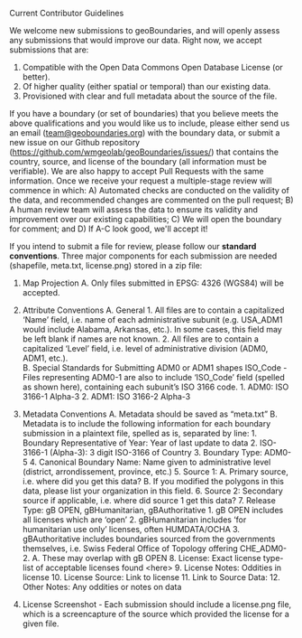 Current Contributor Guidelines

We welcome new submissions to geoBoundaries, and will openly assess any submissions that would improve our data. Right now, we accept submissions that are:



1. Compatible with the Open Data Commons Open Database License (or better). 
2. Of higher quality (either spatial or temporal) than our existing data. 
3. Provisioned with clear and full metadata about the source of the file.

If you have a boundary (or set of boundaries) that you believe meets the above qualifications and you would like us to include, please either send us an email (team@geoboundaries.org) with the boundary data, or submit a new issue on our Github repository (https://github.com/wmgeolab/geoBoundaries/issues/) that contains the country, source, and license of the boundary (all information must be verifiable). We are also happy to accept Pull Requests with the same information. Once we receive your request a multiple-stage review will commence in which: A) Automated checks are conducted on the validity of the data, and recommended changes are commented on the pull request; B) A human review team will assess the data to ensure its validity and improvement over our existing capabilities; C) We will open the boundary for comment; and D) If A-C look good, we'll accept it!

If you intend to submit a file for review, please follow our **standard conventions**. Three major components for each submission are needed (shapefile, meta.txt, license.png) stored in a zip file:



1. Map Projection
	A. Only files submitted in EPSG: 4326 (WGS84) will be accepted.
3. Attribute Conventions
    A. General
        1. All files are to contain a capitalized ‘Name’ field, i.e. name of each administrative subunit (e.g. USA_ADM1 would include Alabama, Arkansas, etc.).  In some cases, this field may be left blank if names are not known.
        2. All files are to contain a capitalized ‘Level’ field, i.e. level of administrative division (ADM0, ADM1, etc.).  
    B. Special Standards for Submitting ADM0 or ADM1 shapes
        ISO_Code - Files representing ADM0-1 are also to include ‘ISO_Code’ field (spelled as shown here), containing each subunit’s ISO 3166 code.
           1. ADM0: ISO 3166-1 Alpha-3
           2. ADM1: ISO 3166-2 Alpha-3 
3. Metadata Conventions
    A. Metadata should be saved as “meta.txt”
    B. Metadata is to include the following information for each boundary submission in a plaintext file, spelled as is, separated by line:
        1. Boundary Representative of Year: 
            Year of last update to data
        2. ISO-3166-1 (Alpha-3):
            3 digit ISO-3166 of Country
        3. Boundary Type:
            ADM0-5
        4. Canonical Boundary Name:
            Name given to administrative level (district, arrondissement, province, etc.)
        5. Source 1: 
            A. Primary source, i.e. where did you get this data? 
            B. If you modified the polygons in this data, please list your organization in this field.
        6. Source 2:
            Secondary source if applicable, i.e. where did source 1 get this data?
        7. Release Type: 
            gB OPEN, gBHumanitarian, gBAuthoritative
                1. gB OPEN includes all licenses which are ‘open’
                2. gBHumanitarian includes ‘for humanitarian use only’ licenses, often HUMDATA/OCHA
                3. gBAuthoritative includes boundaries sourced from the governments themselves, i.e. Swiss Federal Office of Topology offering CHE_ADM0-2.
                    A. These may overlap with gB OPEN
        8. License: 
            Exact license type- list of acceptable licenses found &lt;here>
        9. License Notes: 
            Oddities in license
        10. License Source: 
            Link to license
        11. Link to Source Data: 
        12. Other Notes: 
            Any oddities or notes on data 

4. License Screenshot - Each submission should include a license.png file, which is a screencapture of the source which provided the license for a given file.

			
